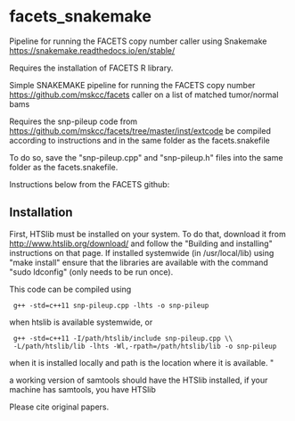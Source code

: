 # facets_snakemake
Pipeline for running the FACETS copy number caller using Snakemake https://snakemake.readthedocs.io/en/stable/

Requires the installation of FACETS R library. 

Simple SNAKEMAKE pipeline for running the FACETS copy number https://github.com/mskcc/facets
caller on a list of matched tumor/normal bams


Requires the snp-pileup code from https://github.com/mskcc/facets/tree/master/inst/extcode
be compiled according to instructions and in the same folder as the facets.snakefile

To do so, save the "snp-pileup.cpp" and "snp-pileup.h" files into the same folder as the facets.snakefile. 

Instructions below from the FACETS github:

Installation
------------
First, HTSlib must be installed on your system. To do that, download it from
http://www.htslib.org/download/ and follow the "Building and installing" 
instructions on that page. If installed systemwide (in /usr/local/lib) using
"make install" ensure that the libraries are available with the command 
"sudo ldconfig" (only needs to be run once).

This code can be compiled using 

     g++ -std=c++11 snp-pileup.cpp -lhts -o snp-pileup

when htslib is available systemwide, or

     g++ -std=c++11 -I/path/htslib/include snp-pileup.cpp \\
     -L/path/htslib/lib -lhts -Wl,-rpath=/path/htslib/lib -o snp-pileup 

when it is installed locally and path is the location where it is available.
"

a working version of samtools should have the HTSlib installed, if your machine has samtools, you have HTSlib

Please cite original papers.
